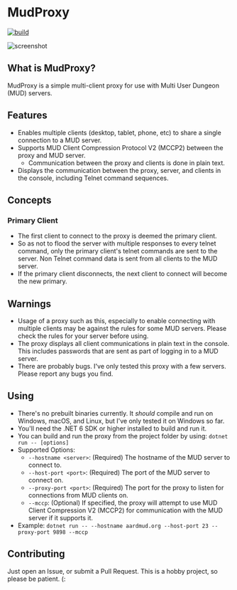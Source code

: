 ﻿# MudProxy
 
[![build](https://github.com/DanRigby/MudProxy/actions/workflows/build.yml/badge.svg?branch=main)](https://github.com/DanRigby/MudProxy/actions/workflows/build.yml)
 
![screenshot](https://user-images.githubusercontent.com/114417/163694839-1b3c6dc5-b092-45ed-ade6-afb13d07315d.png)

## What is MudProxy?

MudProxy is a simple multi-client proxy for use with Multi User Dungeon (MUD) servers.

## Features

 * Enables multiple clients (desktop, tablet, phone, etc) to share a single connection to a MUD server.
 * Supports MUD Client Compression Protocol V2 (MCCP2) between the proxy and MUD server.
   * Communication between the proxy and clients is done in plain text.
 * Displays the communication between the proxy, server, and clients in the console, including Telnet command sequences.

## Concepts

### Primary Client

 * The first client to connect to the proxy is deemed the primary client.
 * So as not to flood the server with multiple responses to every telnet command, only the primary client's telnet commands are sent to the server. Non Telnet command data is sent from all clients to the MUD server.
 * If the primary client disconnects, the next client to connect will become the new primary.

## Warnings

 * Usage of a proxy such as this, especially to enable connecting with multiple clients may be against the rules for some MUD servers. Please check the rules for your server before using.
 * The proxy displays all client communications in plain text in the console. This includes passwords that are sent as part of logging in to a MUD server.
 * There are probably bugs. I've only tested this proxy with a few servers. Please report any bugs you find.

## Using

* There's no prebuilt binaries currently. It *should* compile and run on Windows, macOS, and Linux, but I've only tested it on Windows so far.
* You'll need the .NET 6 SDK or higher installed to build and run it.
* You can build and run the proxy from the project folder by using: `dotnet run -- [options]`
* Supported Options:
  * `--hostname <server>`: (Required) The hostname of the MUD server to connect to.
  * `--host-port <port>`: (Required) The port of the MUD server to connect on.
  * `--proxy-port <port>`: (Required) The port for the proxy to listen for connections from MUD clients on.
  * `--mccp`: (Optional) If specified, the proxy will attempt to use MUD Client Compression V2 (MCCP2) for communication with the MUD server if it supports it.
* Example: `dotnet run -- --hostname aardmud.org --host-port 23 --proxy-port 9898 --mccp`

## Contributing

Just open an Issue, or submit a Pull Request. This is a hobby project, so please be patient. (:
